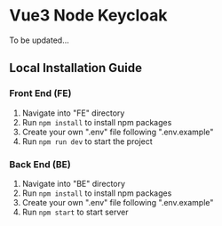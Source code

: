 # Vue3 Node Keycloak
To be updated...

## Local Installation Guide

### Front End (FE)

1. Navigate into "FE" directory
2. Run `npm install` to install npm packages
3. Create your own ".env" file following ".env.example"
4. Run `npm run dev` to start the project

### Back End (BE)

1. Navigate into "BE" directory
2. Run `npm install` to install npm packages
3. Create your own ".env" file following ".env.example"
4. Run `npm start` to start server